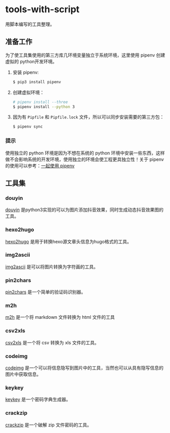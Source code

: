 # tools-with-script

用脚本编写的工具整理。

## 准备工作

为了使工具集使用的第三方库几环境变量独立于系统环境，这里使用 pipenv 创建虚拟的 python开发环境。

1. 安装 pipenv:

    ```sh
    $ pip3 install pipenv
    ```

2. 创建虚拟环境：

    ```sh
    # pipenv install --three
    $ pipenv install --python 3
    ```

3. 因为有 `Pipfile` 和 `Pipfile.lock` 文件，所以可以同步安装需要的第三方包：

    ```sh
    $ pipenv sync
    ```

### 提示

使用独立的 python 环境是因为不想在系统的 python 环境中安装一些东西，这样做不会影响系统的开发环境，使用独立的环境会使工程更具独立性！关于 pipenv 的使用可以参考：[一起使用 pipenv](https://www.smslit.top/2018/10/18/pipenv/)

## 工具集

### douyin

[douyin](douyin/douyin.py) 是python3实现的可以为图片添加抖音效果，同时生成动态抖音效果图的工具。

### hexo2hugo

[hexo2hugo](hexo2hugo/hexo2hugo.py) 是用于转换hexo源文章头信息为hugo格式的工具。

### img2ascii

[img2ascii](img2ascii/img2ascii) 是可以将图片转换为字符画的工具。

### pin2chars

[pin2chars](pin2chars/pin2chars) 是一个简单的验证码识别器。

### m2h

[m2h](m2h/m2h) 是一个将 markdown 文件转换为 html 文件的工具

### csv2xls

[csv2xls](csv2xls/csv2xls) 是一个将 csv 转换为 xls 文件的工具。

### codeimg

[codeimg](codeimg/codeimg) 是一个可以将信息隐写到图片中的工具，当然也可以从具有隐写信息的图片中获取信息。

### keykey

[keykey](keykey/keykey) 是一个密码字典生成器。

### crackzip

[crackzip](crackzip/crackzip) 是一个破解 zip 文件密码的工具。